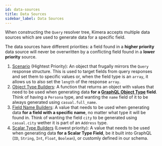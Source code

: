 ```yaml
---
id: data-sources
title: Data Sources
sidebar_label: Data Sources
---
```


When constructing the `Query` resolver tree, Kimera accepts multiple data sources which are used to generate data for a specific field.

The data sources have different priorities: a field found in a **higher priority** data source will never be overwritten by a conflicting field found in a **lower priority** source.

1. [Scenario](/graphql-kimera/docs/scenarios) (Hightest Priority): An object that frugally mirrors the `Query` response structure. This is used to target fields from query responses and set them to specific values or, when the field type is an `array`, it allows us to also set the `length` of the response `array`.
1. [Object Type Builders](/graphql-kimera/docs/object-type-builders): A function that returns an object with values that need to be used when generating data **for a [GraphQL Object Type](https://graphql.org/learn/schema/#object-types-and-fields) field**. Think of having a `Persona` type, and wanting the `name` field of it to be always generated using `casual.full_name`.
1. [Field Name Builders](/graphql-kimera/docs/field-name-builders): A value that needs to be used when generating data **for a field with a specific name**, no matter what type it will be found in. Think of wanting the field `city` to be generated using `casual.city` wether it is part of an `Address` type.
1. [Scalar Type Builders](/graphql-kimera/docs/scalar-type-builders) (Lowest priority): A value that needs to be used when generating data **for a Scalar Type Field**, be it built into GraphQL (`ID`, `String`, `Int`, `Float`, `Boolean`), or customly defined in our schema.
